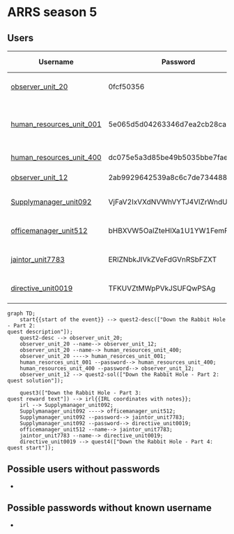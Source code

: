 # ARRS season 5

## Users
| Username | Password | Unlock time | Status |
|----------|----------|-------------|--------|
| [observer_unit_20](./Users/observer_unit_20.md) | 0fcf50356 | Start of the event | Solved |
| [human_resources_unit_001](./Users/human_resources_unit_001.md) | 5e065d5d04263346d7ea2cb28ca225a8 | some time before 18:20 GMT+1 | Solved |
| [human_resources_unit_400](./Users/human_resources_unit_400.md) | dc075e5a3d85be49b5035bbe7faebe89 | 18:30 GMT+1 | Solved |
| [observer_unit_12](./Users/observer_unit_12.md) | 2ab9929642539a8c6c7de73448861fb8 | 19:30 GMT+1 | Solved |
| [Supplymanager_unit092](./Users/Supplymanager_unit092.md) | VjFaV2IxVXdNVWhVYTJ4VlZrWndU | 15:00 GMT+1, 03.12. | Solved | 
| [officemanager_unit512](./Users/officemanager_unit512.md) | bHBXVW5OalZteHlXa1U1YW1FemF |  15:15 GMT+1, 03.12. | Solved |
| [jaintor_unit7783](./Users/jaintor_unit7783.md) | ERlZNbkJIVkZVeFdGVnRSbFZXT | 15:40 GMT+1, 03.12. | Solved |
| [directive_unit0019](./Users/directive_unit0019.md) | TFKUVZtMWpPVkJSUFQwPSAg | 15:49 GMT+1, 03.12. | Solved |


```mermaid
graph TD;
    start{{start of the event}} --> quest2-desc(["Down the Rabbit Hole - Part 2:
quest description"]);
    quest2-desc --> observer_unit_20;
    observer_unit_20 --name--> observer_unit_12;
    observer_unit_20 --name--> human_resources_unit_400;
    observer_unit_20 ----> human_resorces_unit_001;
    human_resorces_unit_001 --password--> human_resources_unit_400;
    human_resources_unit_400 --password--> observer_unit_12;
    observer_unit_12 --> quest2-sol(["Down the Rabbit Hole - Part 2:
quest solution"]);

    quest3(["Down the Rabbit Hole - Part 3: 
quest reward text"]) --> irl{{IRL coordinates with notes}};
    irl --> Supplymanager_unit092;
    Supplymanager_unit092 ----> officemanager_unit512;
    Supplymanager_unit092 --password--> jaintor_unit7783;
    Supplymanager_unit092 --password--> directive_unit0019;
    officemanager_unit512 --name--> jaintor_unit7783;
    jaintor_unit7783 --name--> directive_unit0019;
    directive_unit0019 --> quest4(["Down the Rabbit Hole - Part 4:
quest start"]);
```

## Possible users without passwords
-
  
## Possible passwords without known username
-
